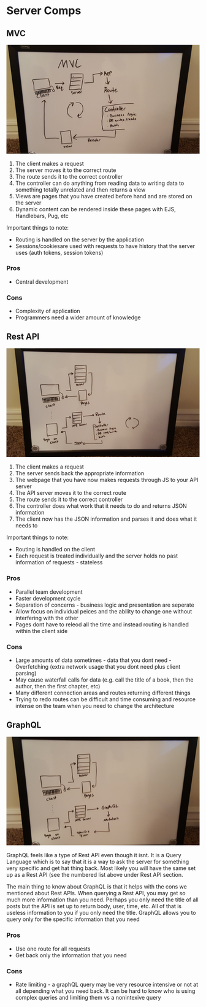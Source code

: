 # Server Comps

## MVC

![MVC Picture](/pictures/mvc.jpg)

1. The client makes a request
2. The server moves it to the correct route
3. The route sends it to the correct controller
4. The controller can do anything from reading data to writing data to something totally unrelated and then returns a view
5. Views are pages that you have created before hand and are stored on the server
6. Dynamic content can be rendered inside these pages with EJS, Handlebars, Pug, etc

Important things to note:
* Routing is handled on the server by the application
* Sessions/cookiesare used with requests to have history that the server uses (auth tokens, session tokens)

### Pros
* Central development
### Cons
* Complexity of application
* Programmers need a wider amount of knowledge

## Rest API

![REST Picture](/pictures/rest.jpg)

1. The client makes a request
2. The server sends back the appropriate information
3. The webpage that you have now makes requests through JS to your API server
4. The API server moves it to the correct route
5. The route sends it to the correct controller
6. The controller does what work that it needs to do and returns JSON information
7. The client now has the JSON information and parses it and does what it needs to

Important things to note:
* Routing is handled on the client
* Each request is treated individually and the server holds no past information of requests - stateless

### Pros
* Parallel team development
* Faster development cycle
* Separation of concerns - business logic and presentation are seperate
* Allow focus on individual peices and the ability to change one without interfering with the other
* Pages dont have to releod all the time and instead routing is handled within the client side

### Cons
* Large amounts of data sometimes - data that you dont need - Overfetching (extra network usage that you dont need plus client parsing)
* May cause waterfall calls for data (e.g. call the title of a book, then the author, then the first chapter, etc)
* Many different connection areas and routes returning different things
* Trying to redo routes can be difficult and time consuming and resource intense on the team when you need to change the architecture

## GraphQL

![GraphQL Picture](/pictures/graphql.jpg)



GraphQL feels like a type of Rest API even though it isnt. It is a Query Language which is to say that it is a way to ask the server for something very specific and get hat thing back. Most likely you will have the same set up as a Rest API (see the numbered list above under Rest API section.

The main thing to know about GraphQL is that it helps with the cons we mentioned about Rest APIs. When querying a Rest API, you may get so much more information than you need. Perhaps you only need the title of all posts but the API is set up to return body, user, time, etc. All of that is useless information to you if you only need the title. GraphQL allows you to query only for the specific information that you need

### Pros
* Use one route for all requests
* Get back only the information that you need

### Cons
* Rate limiting - a graphQL query may be very resource intensive or not at all depending what you need back. It can be hard to know who is using complex queries and limiting them vs a nonintexive query
